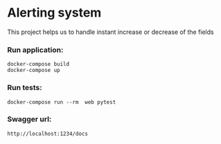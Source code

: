 # Alerting system
This project helps us to handle instant increase or decrease of the fields

### Run application:
```
docker-compose build
docker-compose up
```

### Run tests:
```
docker-compose run --rm  web pytest
```

### Swagger url:
```
http://localhost:1234/docs
```